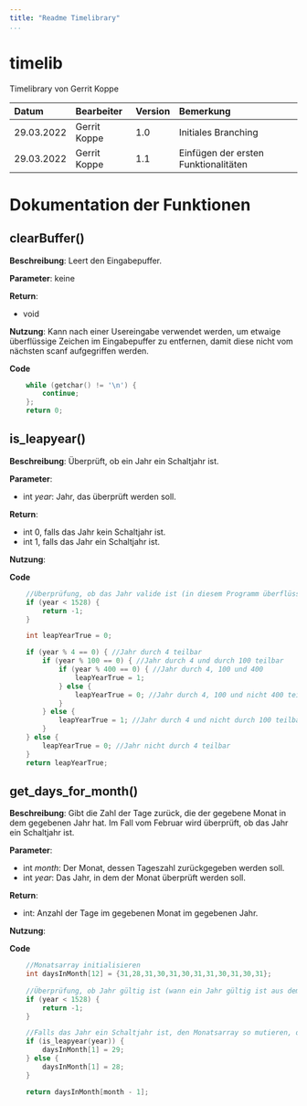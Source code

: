 ```yaml
---
title: "Readme Timelibrary"
...
```


# timelib
Timelibrary von Gerrit Koppe

| Datum      | Bearbeiter        | Version | Bemerkung           |
| :--------- | :---------------- | :------ | :------------------ |
| 29.03.2022 | Gerrit Koppe      | 1.0     | Initiales Branching |
| 29.03.2022 | Gerrit Koppe      | 1.1     | Einfügen der ersten Funktionalitäten |

# Dokumentation der Funktionen

## clearBuffer()
**Beschreibung**: Leert den Eingabepuffer.

**Parameter**: keine

**Return**: 

- void

**Nutzung**: Kann nach einer Usereingabe verwendet werden, um etwaige überflüssige Zeichen im Eingabepuffer zu entfernen, damit diese nicht vom nächsten scanf aufgegriffen werden.

**Code**
```C
    while (getchar() != '\n') {
        continue;
    };
    return 0;
```

## is_leapyear()
**Beschreibung**: Überprüft, ob ein Jahr ein Schaltjahr ist.

**Parameter**:

- int *year*: Jahr, das überprüft werden soll.

**Return**:

- int 0, falls das Jahr kein Schaltjahr ist.
- int 1, falls das Jahr ein Schaltjahr ist.

**Nutzung**: 

**Code**
```C
    //Überprüfung, ob das Jahr valide ist (in diesem Programm überflüssig)
    if (year < 1528) {
        return -1;
    }

    int leapYearTrue = 0;

    if (year % 4 == 0) { //Jahr durch 4 teilbar
        if (year % 100 == 0) { //Jahr durch 4 und durch 100 teilbar
            if (year % 400 == 0) { //Jahr durch 4, 100 und 400
                leapYearTrue = 1;
            } else {
                leapYearTrue = 0; //Jahr durch 4, 100 und nicht 400 teilbar
            }
        } else {
            leapYearTrue = 1; //Jahr durch 4 und nicht durch 100 teilbar
        }
    } else {
        leapYearTrue = 0; //Jahr nicht durch 4 teilbar
    }
    return leapYearTrue;
```

## get_days_for_month()
**Beschreibung**: Gibt die Zahl der Tage zurück, die der gegebene Monat in dem gegebenen Jahr hat. Im Fall vom Februar wird überprüft, ob das Jahr ein Schaltjahr ist.

**Parameter**:

- int *month*: Der Monat, dessen Tageszahl zurückgegeben werden soll.
- int *year*: Das Jahr, in dem der Monat überprüft werden soll.

**Return**:

- int: Anzahl der Tage im gegebenen Monat im gegebenen Jahr.

**Nutzung**: 

**Code**
```C
    //Monatsarray initialisieren
    int daysInMonth[12] = {31,28,31,30,31,30,31,31,30,31,30,31};
    
    //Überprüfung, ob Jahr gültig ist (wann ein Jahr gültig ist aus dem Kontext anderer Funktionen erarbeitet)
    if (year < 1528) {
        return -1;
    }

    //Falls das Jahr ein Schaltjahr ist, den Monatsarray so mutieren, dass der Februar 29 Tage hat, ansonsten 28
    if (is_leapyear(year)) {
        daysInMonth[1] = 29;
    } else {
        daysInMonth[1] = 28;
    }

    return daysInMonth[month - 1];
```